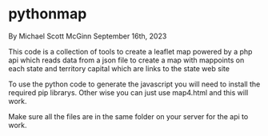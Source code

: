 # pythonmap
By Michael Scott McGinn
September 16th, 2023

This code is a collection of tools to create a leaflet map powered by a php api
which reads data from a json file to create a map with mappoints on each state 
and territory capital which are links to the state web site

To use the python code to generate the javascript you will need to install the required pip librarys.
Other wise you can just use map4.html and this will work. 

Make sure all the files are in the same folder on your server for the api to work.
